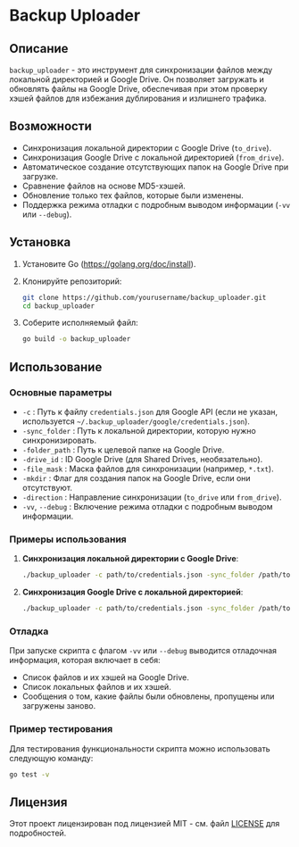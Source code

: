 
# Backup Uploader

## Описание

`backup_uploader` - это инструмент для синхронизации файлов между локальной директорией и Google Drive. Он позволяет загружать и обновлять файлы на Google Drive, обеспечивая при этом проверку хэшей файлов для избежания дублирования и излишнего трафика.

## Возможности

- Синхронизация локальной директории с Google Drive (`to_drive`).
- Синхронизация Google Drive с локальной директорией (`from_drive`).
- Автоматическое создание отсутствующих папок на Google Drive при загрузке.
- Сравнение файлов на основе MD5-хэшей.
- Обновление только тех файлов, которые были изменены.
- Поддержка режима отладки с подробным выводом информации (`-vv` или `--debug`).

## Установка

1. Установите Go (https://golang.org/doc/install).
2. Клонируйте репозиторий:
   ```sh
   git clone https://github.com/yourusername/backup_uploader.git
   cd backup_uploader
   ```

3. Соберите исполняемый файл:
   ```sh
   go build -o backup_uploader
   ```

## Использование

### Основные параметры

- `-c` : Путь к файлу `credentials.json` для Google API (если не указан, используется `~/.backup_uploader/google/credentials.json`).
- `-sync_folder` : Путь к локальной директории, которую нужно синхронизировать.
- `-folder_path` : Путь к целевой папке на Google Drive.
- `-drive_id` : ID Google Drive (для Shared Drives, необязательно).
- `-file_mask` : Маска файлов для синхронизации (например, `*.txt`).
- `-mkdir` : Флаг для создания папок на Google Drive, если они отсутствуют.
- `-direction` : Направление синхронизации (`to_drive` или `from_drive`).
- `-vv`, `--debug` : Включение режима отладки с подробным выводом информации.

### Примеры использования

1. **Синхронизация локальной директории с Google Drive**:

   ```sh
   ./backup_uploader -c path/to/credentials.json -sync_folder /path/to/local/folder -folder_path "TargetFolder" -drive_id YOUR_DRIVE_ID -mkdir -direction to_drive -file_mask '*.txt' -vv
   ```

2. **Синхронизация Google Drive с локальной директорией**:

   ```sh
   ./backup_uploader -c path/to/credentials.json -sync_folder /path/to/local/folder -folder_path "TargetFolder" -drive_id YOUR_DRIVE_ID -mkdir -direction from_drive -file_mask '*.txt' -vv
   ```

### Отладка

При запуске скрипта с флагом `-vv` или `--debug` выводится отладочная информация, которая включает в себя:

- Список файлов и их хэшей на Google Drive.
- Список локальных файлов и их хэшей.
- Сообщения о том, какие файлы были обновлены, пропущены или загружены заново.

### Пример тестирования

Для тестирования функциональности скрипта можно использовать следующую команду:

```sh
go test -v
```

## Лицензия

Этот проект лицензирован под лицензией MIT - см. файл [LICENSE](LICENSE) для подробностей.
